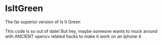 # IsItGreen
The far superior version of Is It Green

This code is so out of date! But hey, maybe someone wants to muck around with ANCIENT opencv related hacks to make it work on an Iphone 4
